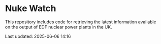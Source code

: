 # Nuke Watch

This repository includes code for retrieving the latest information available on the output of EDF nuclear power plants in the UK.

Last updated: 2025-06-06 14:16